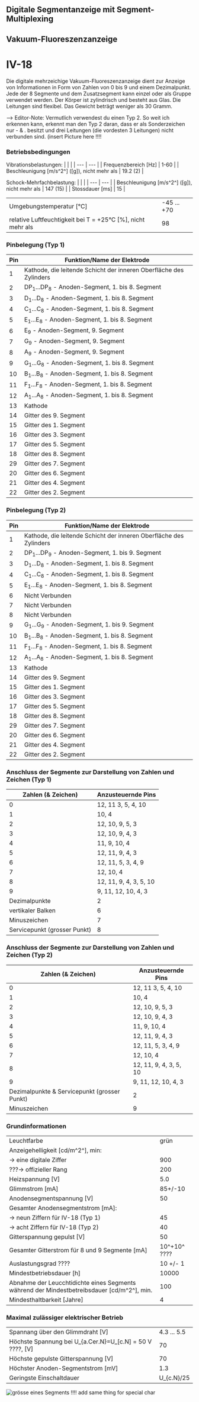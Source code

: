 ## Digitale Segmentanzeige mit Segment-Multiplexing
## Vakuum-Fluoreszenzanzeige
# IV-18

Die digitale mehrzeichige Vakuum-Fluoreszenzanzeige dient zur Anzeige von Informationen in Form von Zahlen von 0 bis 9 und einem Dezimalpunkt.
Jede der 8 Segmente und dem Zusatzsegment kann einzel oder als Gruppe verwendet werden.
Der Körper ist zylindrisch und besteht aus Glas.
Die Leitungen sind flexibel.
Das Gewicht beträgt weniger als 30 Gramm.

--> Editor-Note: Vermutlich verwendest du einen Typ 2. So weit ich erkennen kann, erkennt man den Typ 2 daran, dass er als Sonderzeichen nur - & . besitzt und drei Leitungen  (die vordesten 3 Leitungen) nicht verbunden sind. (insert Picture here !!!!

### Betriebsbedingungen

Vibrationsbelastungen:
| | |
| --- | --- |
| Frequenzbereich [Hz] | 1-60 |
| Beschleunigung [m/s^2^] ([g]), nicht mehr als | 19.2 (2) |

Schock-Mehrfachbelastung:
| | |
| --- | --- |
| Beschleunigung [m/s^2^] ([g]), nicht mehr als | 147 (15) |
| Stossdauer [ms] | 15 |

| | |
| --- | --- |
| Umgebungstemperatur [°C] | -45 ... +70 |
| relative Luftfeuchtigkeit bei T = +25°C [%], nicht mehr als | 98 |

### Pinbelegung (Typ 1)
| Pin | Funktion/Name der Elektrode |
| --- | --- |
|  1 | Kathode, die leitende Schicht der inneren Oberfläche des Zylinders |
|  2 | DP<sub>1</sub>...DP<sub>8</sub> - Anoden-Segment, 1. bis 8. Segment |
|  3 | D<sub>1</sub>...D<sub>8</sub> - Anoden-Segment, 1. bis 8. Segment |
|  4 | C<sub>1</sub>...C<sub>8</sub> - Anoden-Segment, 1. bis 8. Segment |
|  5 | E<sub>1</sub>...E<sub>8</sub> - Anoden-Segment, 1. bis 8. Segment |
|  6 | E<sub>9</sub> - Anoden-Segment, 9. Segment |
|  7 | G<sub>9</sub> - Anoden-Segment, 9. Segment |
|  8 | A<sub>9</sub> - Anoden-Segment, 9. Segment |
|  9 | G<sub>1</sub>...G<sub>8</sub> - Anoden-Segment, 1. bis 8. Segment |
| 10 | B<sub>1</sub>...B<sub>8</sub> - Anoden-Segment, 1. bis 8. Segment |
| 11 | F<sub>1</sub>...F<sub>8</sub> - Anoden-Segment, 1. bis 8. Segment |
| 12 | A<sub>1</sub>...A<sub>8</sub> - Anoden-Segment, 1. bis 8. Segment |
| 13 | Kathode |
| 14 | Gitter des 9. Segment |
| 15 | Gitter des 1. Segment |
| 16 | Gitter des 3. Segment |
| 17 | Gitter des 5. Segment |
| 18 | Gitter des 8. Segment |
| 29 | Gitter des 7. Segment |
| 20 | Gitter des 6. Segment |
| 21 | Gitter des 4. Segment |
| 22 | Gitter des 2. Segment |

### Pinbelegung (Typ 2)
| Pin | Funktion/Name der Elektrode |
| --- | --- |
|  1 | Kathode, die leitende Schicht der inneren Oberfläche des Zylinders |
|  2 | DP<sub>1</sub>...DP<sub>9</sub> - Anoden-Segment, 1. bis 9. Segment |
|  3 | D<sub>1</sub>...D<sub>8</sub> - Anoden-Segment, 1. bis 8. Segment |
|  4 | C<sub>1</sub>...C<sub>8</sub> - Anoden-Segment, 1. bis 8. Segment |
|  5 | E<sub>1</sub>...E<sub>8</sub> - Anoden-Segment, 1. bis 8. Segment |
|  6 | Nicht Verbunden |
|  7 | Nicht Verbunden |
|  8 | Nicht Verbunden |
|  9 | G<sub>1</sub>...G<sub>9</sub> - Anoden-Segment, 1. bis 9. Segment |
| 10 | B<sub>1</sub>...B<sub>8</sub> - Anoden-Segment, 1. bis 8. Segment |
| 11 | F<sub>1</sub>...F<sub>8</sub> - Anoden-Segment, 1. bis 8. Segment |
| 12 | A<sub>1</sub>...A<sub>8</sub> - Anoden-Segment, 1. bis 8. Segment |
| 13 | Kathode |
| 14 | Gitter des 9. Segment |
| 15 | Gitter des 1. Segment |
| 16 | Gitter des 3. Segment |
| 17 | Gitter des 5. Segment |
| 18 | Gitter des 8. Segment |
| 29 | Gitter des 7. Segment |
| 20 | Gitter des 6. Segment |
| 21 | Gitter des 4. Segment |
| 22 | Gitter des 2. Segment |

### Anschluss der Segmente zur Darstellung von Zahlen und Zeichen (Typ 1)
| Zahlen (& Zeichen)  | Anzusteuernde Pins |
| --- | --- |
|  0  | 12, 11 3, 5, 4, 10 |
|  1  | 10, 4 |
|  2  | 12, 10, 9, 5, 3 |
|  3  | 12, 10, 9, 4, 3 |
|  4  | 11, 9, 10, 4 |
|  5  | 12, 11, 9, 4, 3 |
|  6  | 12, 11, 5, 3, 4, 9 |
|  7  | 12, 10, 4 |
|  8  | 12, 11, 9, 4, 3, 5, 10 |
|  9  | 9, 11, 12, 10, 4, 3 |
| Dezimalpunkte | 2|
| vertikaler Balken | 6 |
| Minuszeichen | 7 |
| Servicepunkt (grosser Punkt) | 8 |

### Anschluss der Segmente zur Darstellung von Zahlen und Zeichen (Typ 2)
| Zahlen (& Zeichen)  | Anzusteuernde Pins |
| --- | --- |
|  0  | 12, 11 3, 5, 4, 10 |
|  1  | 10, 4 |
|  2  | 12, 10, 9, 5, 3 |
|  3  | 12, 10, 9, 4, 3 |
|  4  | 11, 9, 10, 4 |
|  5  | 12, 11, 9, 4, 3 |
|  6  | 12, 11, 5, 3, 4, 9 |
|  7  | 12, 10, 4 |
|  8  | 12, 11, 9, 4, 3, 5, 10 |
|  9  | 9, 11, 12, 10, 4, 3 |
| Dezimalpunkte & Servicepunkt (grosser Punkt) | 2|
| Minuszeichen | 9 |

### Grundinformationen
| | | 
| --- | --- | 
| Leuchtfarbe| grün|
| Anzeigehelligkeit [cd/m^2^], min: |   |
| -> eine digitale Ziffer | 900 |
| ???-> offizieller Rang | 200 | 
| Heizspannung [V] | 5.0 |
| Glimmstrom [mA] | 85+/-10 |
| Anodensegmentspannung [V] | 50 |
| Gesamter Anodensegmentstrom [mA]: | |
| -> neun Ziffern für IV-18 (Typ 1) | 45 |  
| -> acht Ziffern für IV-18 (Typ 2) | 40 |
| Gitterspannung gepulst [V] | 50 |    
| Gesamter Gitterstrom für 8 und 9 Segmente [mA] | 10^+10^ ????  |
| Auslastungsgrad ???? | 10 +/- 1 |
| Mindestbetriebsdauer [h] | 10000 |
| Abnahme der Leucchtidichte eines Segments während der Mindestbetreibsdauer [cd/m^2^], min. | 100 |
| Mindesthaltbarkeit [Jahre] | 4 |

###  Maximal zulässiger elektrischer Betrieb
| | | 
| --- | --- | 
| Spannang über den Glimmdraht [V] | 4.3 ... 5.5 | 
| Höchste Spannung bei U_{a.Cer.N}=U_[c.N] = 50 V ????, [V] | 70 | 
| Höchste gepulste Gitterspannung [V]| 70 | 
| Höchster Anoden-Segmentstrom [mV] | 1.3 | 
| Geringste Einschaltdauer | U_{c.N}/25 | 


![grösse eines Segments](Sign.png)
!!!! add same thing for special char
